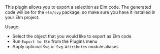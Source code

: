 This plugin allows you to export a selection as Elm code.
The generated code will be for the `elm/svg` package, so make sure you have it installed in your Elm project.

Usage:

* Select the object that you would like to export as Elm code
* Run `Export to Elm` from the Plugins menu
* Apply optional `Svg` or `Svg.Attributes` module aliases
